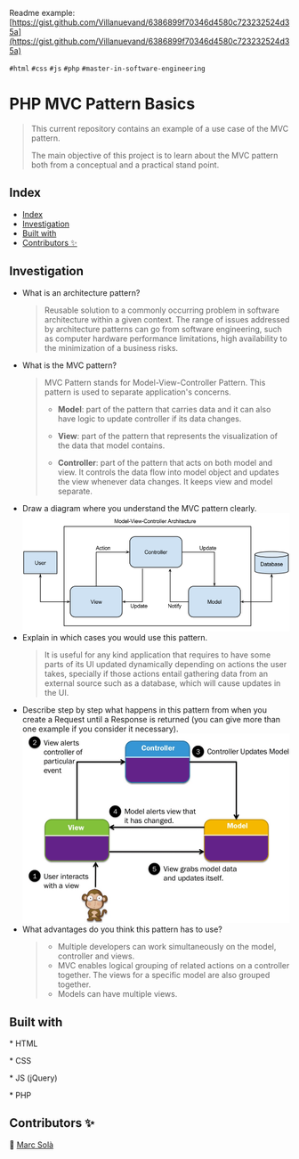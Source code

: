 Readme example: [https://gist.github.com/Villanuevand/6386899f70346d4580c723232524d35a](https://gist.github.com/Villanuevand/6386899f70346d4580c723232524d35a)

`#html` `#css` `#js` `#php` `#master-in-software-engineering`

# PHP MVC Pattern Basics <!-- omit in toc -->

> This current repository contains an example of a use case of the MVC pattern.
>
> The main objective of this project is to learn about the MVC pattern both from a conceptual and a practical stand point.

## Index

- [Index](#index)
- [Investigation](#investigation)
- [Built with](#built-with)
- [Contributors ✨](#contributors-)

## Investigation

- What is an architecture pattern?
  > Reusable solution to a commonly occurring problem in software architecture within a given context. The range of issues addressed by architecture patterns  can go from software engineering, such as computer hardware performance limitations, high availability to the minimization of a business risks.
- What is the MVC pattern?
  > MVC Pattern stands for Model-View-Controller Pattern. This pattern is used to separate application's concerns.
  >
  >- **Model**: part of the pattern that carries data and it can also have logic to update controller if its data changes.
  >
  >- **View**: part of the pattern that represents the visualization of the data that model contains.
  >
  >- **Controller**: part of the pattern that acts on both model and view. It controls the data flow into model object and updates the view whenever data changes. It keeps view and model separate.
- Draw a diagram where you understand the MVC pattern clearly.
  ![alt text](assets/img/MVC_Diagram.png)
- Explain in which cases you would use this pattern.
  > It is useful for any kind application that requires to have some parts of its UI updated dynamically depending on actions the user takes, specially if those actions entail gathering data from an external source such as a database, which will cause updates in the UI.
- Describe step by step what happens in this pattern from when you create a Request until a Response is returned (you can give more than one example if you consider it necessary).
  ![alt text](assets/img/MVC_Request_Response_Flow.png)
- What advantages do you think this pattern has to use?
  >- Multiple developers can work simultaneously on the model, controller and views.
  >- MVC enables logical grouping of related actions on a controller together. The views for a specific model are also grouped together.
  >- Models can have multiple views.

## Built with

\* HTML

\* CSS

\* JS (jQuery)

\* PHP

## Contributors ✨

👤 [Marc Solà](https://github.com/MarcSola)
